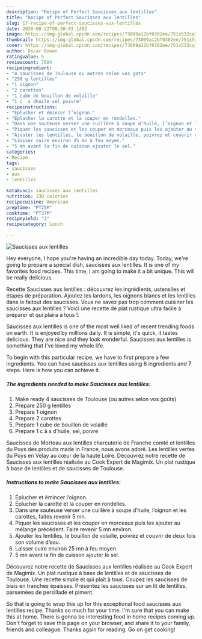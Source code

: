 ```yaml
---
description: "Recipe of Perfect Saucisses aux lentilles"
title: "Recipe of Perfect Saucisses aux lentilles"
slug: 17-recipe-of-perfect-saucisses-aux-lentilles
date: 2020-08-22T08:30:03.140Z
image: https://img-global.cpcdn.com/recipes/73009a12bf0302ee/751x532cq70/saucisses-aux-lentilles-photo-principale-de-la-recette.jpg
thumbnail: https://img-global.cpcdn.com/recipes/73009a12bf0302ee/751x532cq70/saucisses-aux-lentilles-photo-principale-de-la-recette.jpg
cover: https://img-global.cpcdn.com/recipes/73009a12bf0302ee/751x532cq70/saucisses-aux-lentilles-photo-principale-de-la-recette.jpg
author: Oscar Bowen
ratingvalue: 5
reviewcount: 7684
recipeingredient:
- "4 saucisses de Toulouse ou autres selon vos gots"
- "250 g lentilles"
- "1 oignon"
- "2 carottes"
- "1 cube de bouillon de volaille"
- "1 c  s dhuile sel poivre"
recipeinstructions:
- "Éplucher et émincer l’oignon."
- "Éplucher la carotte et la couper en rondelles."
- "Dans une sauteuse verser une cuillère à soupe d’huile, l’oignon et les carottes, faites revenir 5 mn."
- "Piquer les saucisses et les couper en morceaux puis les ajouter au mélange précédent. Faire revenir 5 mn environ."
- "Ajouter les lentilles, le bouillon de volaille, poivrez et couvrir de deux fois son volume d’eau."
- "Laisser cuire environ 25 mn à feu moyen."
- "5 mn avant la fin de cuisson ajouter le sel."
categories:
- Recipe
tags:
- saucisses
- aux
- lentilles

katakunci: saucisses aux lentilles 
nutrition: 230 calories
recipecuisine: American
preptime: "PT25M"
cooktime: "PT37M"
recipeyield: "3"
recipecategory: Lunch

---
```



![Saucisses aux lentilles](https://img-global.cpcdn.com/recipes/73009a12bf0302ee/751x532cq70/saucisses-aux-lentilles-photo-principale-de-la-recette.jpg)

Hey everyone, I hope you're having an incredible day today. Today, we're going to prepare a special dish, saucisses aux lentilles. It is one of my favorites food recipes. This time, I am going to make it a bit unique. This will be really delicious.

Recette Saucisses aux lentilles : découvrez les ingrédients, ustensiles et étapes de préparation. Ajoutez les lardons, les oignons blancs et les lentilles dans le faitout des saucisses. Vous ne savez pas trop comment cuisiner les saucisses aux lentilles ? Voici une recette de plat rustique ultra facile à préparer et qui plaira à tous !.

Saucisses aux lentilles is one of the most well liked of recent trending foods on earth. It is enjoyed by millions daily. It is simple, it's quick, it tastes delicious. They are nice and they look wonderful. Saucisses aux lentilles is something that I've loved my whole life.


To begin with this particular recipe, we have to first prepare a few ingredients. You can have saucisses aux lentilles using 6 ingredients and 7 steps. Here is how you can achieve it.

<!--inarticleads1-->

##### The ingredients needed to make Saucisses aux lentilles:

1. Make ready 4 saucisses de Toulouse (ou autres selon vos goûts)
1. Prepare 250 g lentilles
1. Prepare 1 oignon
1. Prepare 2 carottes
1. Prepare 1 cube de bouillon de volaille
1. Prepare 1 c à s d’huile, sel, poivre


Saucisses de Morteau aux lentilles charcuterie de Franche comté et lentilles du Puys des produits made in France, nous avons adoré. Les lentilles vertes du Puys en Velay au cœur de la haute Loire. Découvrez notre recette de Saucisses aux lentilles réalisée au Cook Expert de Magimix. Un plat rustique à base de lentilles et de saucisses de Toulouse. 

<!--inarticleads2-->

##### Instructions to make Saucisses aux lentilles:

1. Éplucher et émincer l’oignon.
1. Éplucher la carotte et la couper en rondelles.
1. Dans une sauteuse verser une cuillère à soupe d’huile, l’oignon et les carottes, faites revenir 5 mn.
1. Piquer les saucisses et les couper en morceaux puis les ajouter au mélange précédent. Faire revenir 5 mn environ.
1. Ajouter les lentilles, le bouillon de volaille, poivrez et couvrir de deux fois son volume d’eau.
1. Laisser cuire environ 25 mn à feu moyen.
1. 5 mn avant la fin de cuisson ajouter le sel.


Découvrez notre recette de Saucisses aux lentilles réalisée au Cook Expert de Magimix. Un plat rustique à base de lentilles et de saucisses de Toulouse. Une recette simple et qui plaît à tous. Coupez les saucisses de biais en tranches épaisses. Présentez les saucisses sur un lit de lentilles, parsemées de persillade et piment. 

So that is going to wrap this up for this exceptional food saucisses aux lentilles recipe. Thanks so much for your time. I'm sure that you can make this at home. There is gonna be interesting food in home recipes coming up. Don't forget to save this page on your browser, and share it to your family, friends and colleague. Thanks again for reading. Go on get cooking!
